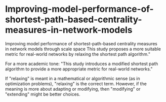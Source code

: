 # Improving-model-performance-of-shortest-path-based-centrality-measures-in-network-models
Improving model performance of shortest-path-based centrality measures in network models through scale space
This study proposes a more suitable metric for real-world networks by relaxing the shortest path algorithm."

For a more academic tone:
"This study introduces a modified shortest path algorithm to provide a more appropriate metric for real-world networks."

If "relaxing" is meant in a mathematical or algorithmic sense (as in optimization problems), "relaxing" is the correct term. 
However, if the meaning is more about adapting or modifying, then "modifying" or "extending" might be better choices.
